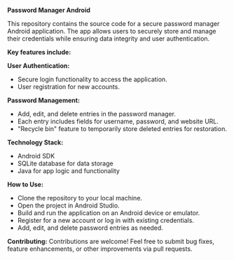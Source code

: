 **Password Manager Android**

This repository contains the source code for a secure password manager Android application. 
The app allows users to securely store and manage their credentials while ensuring data integrity and user authentication.

**Key features include:**

**User Authentication:**
* Secure login functionality to access the application.
* User registration for new accounts.

**Password Management:**
* Add, edit, and delete entries in the password manager.
* Each entry includes fields for username, password, and website URL.
* "Recycle bin" feature to temporarily store deleted entries for restoration.

**Technology Stack:**
* Android SDK
* SQLite database for data storage
* Java for app logic and functionality

**How to Use:**
* Clone the repository to your local machine.
* Open the project in Android Studio.
* Build and run the application on an Android device or emulator.
* Register for a new account or log in with existing credentials.
* Add, edit, and delete password entries as needed.

**Contributing:**
Contributions are welcome! Feel free to submit bug fixes, feature enhancements, or other improvements via pull requests.
